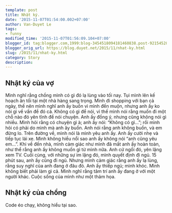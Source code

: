 ```yaml
---
template: post
title: Nhật ký.
date: '2015-11-07T01:54:00.002+07:00'
author: Van-Duyet Le
tags:
- funny
modified_time: '2015-11-07T01:56:09.104+07:00'
blogger_id: tag:blogger.com,1999:blog-3454518094181460838.post-921545286347886124
blogger_orig_url: https://blog.duyet.net/2015/11/nhat-ky.html
slug: /2015/11/nhat-ky.html
category: Story
description: 
---
```


## Nhật ký của vợ  ##
 Mình nghĩ rằng chồng mình có gì đó lạ lùng vào tối nay. Tụi mình lên kế hoạch ăn tối tại một nhà hàng sang trọng. Mình đi shopping với bạn cả ngày, thế nên mình nghĩ anh ấy buồn vì mình đến muộn, nhưng anh ấy ko nói gì về vấn đề đó cả. Không có gì để nói, vì thế mình nói rằng muốn đi một chỗ nào đó yên tĩnh để nói chuyện. Anh ấy đồng ý, nhưng cũng không nói gì nhiều. Mình hỏi rằng có chuyện gì à; anh ấy nói: “Không có gì…”; rồi mình hỏi có phải do mình mà anh ây buồn. Anh nói rằng anh không buồn, và em đừng lo. Trên đường về, mình nói là mình yêu anh ấy. Anh ấy cười nhẹ và tiếp tục lái xe. Mình không hiểu nổi sao anh ấy không nói “anh cũng yêu em…”. Khi về đến nhà, mình cảm giác như mình đã mất anh ấy hoàn toàn, như thể rằng anh ấy không muốn gì từ mình nữa. Anh cứ ngồi đó, yên lặng xem TV. Cuối cùng, với những sự im lặng đó, mình quyết định đi ngủ. 15 phút sau, anh ấy cũng đi ngủ. Nhưng mình cảm giác rằng anh ấy lạ lùng, rằng suy nghĩ của anh đang ở đâu đó. Anh ấy thiếp ngủ; mình khóc. Mình không biết phải làm gì cả. Mình nghĩ rằng tâm trí anh ấy đang ở với một người khác. Cuộc sống của mình như một thảm họa.

## Nhật ký của chồng ##
Code éo chạy, không hiểu tại sao.
